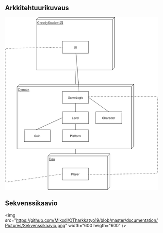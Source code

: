 ## Arkkitehtuurikuvaus

<img src="https://github.com/Mikxdi/OTharkkatyo19/blob/master/documentation/Pictures/Arkkitehtuurikuvaus.png" width="600" heigth="600" />

## Sekvenssikaavio

<img src="https://github.com/Mikxdi/OTharkkatyo19/blob/master/documentation/Pictures/Sekvenssikaavio.png" width="600 heigth="600" />
